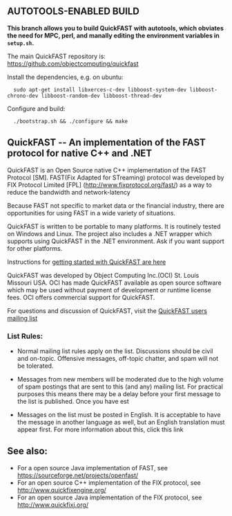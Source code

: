 ## AUTOTOOLS-ENABLED BUILD

**This branch allows you to build QuickFAST with autotools, which obviates the need for MPC, perl, and manally editing the environment variables in `setup.sh`.**

The main QuickFAST repository is: https://github.com/objectcomputing/quickfast

Install the dependencies, e.g. on ubuntu:

```shell
  sudo apt-get install libxerces-c-dev libboost-system-dev libboost-chrono-dev libboost-random-dev libboost-thread-dev
```

Configure and build:

```shell
  ./bootstrap.sh && ./configure && make
```

## QuickFAST -- An implementation of the FAST protocol for native C++ and .NET

QuickFAST is an Open Source native C++ implementation of the FAST Protocol [SM]. FAST(Fix Adapted for STreaming) protocol 
was developed by FIX Protocol Limited [FPL] (http://www.fixprotocol.org/fast/) as a way to reduce the bandwidth and network-latency 

Because FAST not specific to market data or the financial industry, there are opportunities for using FAST in a wide variety of situations.

QuickFAST is written to be portable to many platforms. It is routinely tested on Windows and Linux. The project also includes a .NET wrapper 
which supports using QuickFAST in the .NET environment. Ask if you want support for other platforms.

Instructions for [getting started with QuickFAST are here](https://github.com/objectcomputing/quickfast/wiki/GettingStarted)

QuickFAST was developed by Object Computing Inc.(OCI) St. Louis Missouri USA. OCI has made QuickFAST available as open source software 
which may be used without payment of development or runtime license fees. OCI offers commercial support for QuickFAST.

For questions and discussion of QuickFAST, visit the [QuickFAST users mailing list](https://groups.google.com/forum/#!forum/quickfast_users)

### List Rules:
* Normal mailing list rules apply on the list. Discussions should be civil and on-topic. Offensive messages, off-topic chatter, and spam will not be tolerated.

* Messages from new members will be moderated due to the high volume of spam postings that are sent to this (and any) mailing list. For practical purposes this means there may be a delay before your first message to the list is published. Once you have est

* Messages on the list must be posted in English. It is acceptable to have the message in another language as well, but an English translation must appear first. For more information about this, click this link

## See also:

* For a open source Java implementation of FAST, see https://sourceforge.net/projects/openfast/
* For an open source C++ implementation of the FIX protocol, see http://www.quickfixengine.org/
* For an open source Java implementation of the FIX protocol, see http://www.quickfixj.org/
